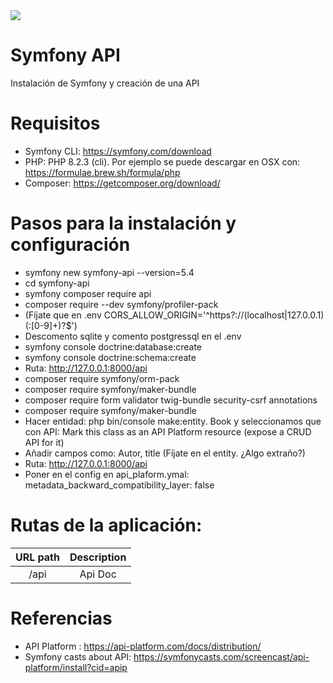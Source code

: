 <img src="https://jorgebenitezlopez.com/github/symfony.jpg">

# Symfony API

Instalación de Symfony y creación de una API

# Requisitos

- Symfony CLI: https://symfony.com/download
- PHP: PHP 8.2.3 (cli). Por ejemplo se puede descargar en OSX con: https://formulae.brew.sh/formula/php
- Composer: https://getcomposer.org/download/


# Pasos para la instalación y configuración

- symfony new symfony-api --version=5.4
- cd symfony-api
- symfony composer require api
- composer require --dev symfony/profiler-pack
- (Fíjate que en .env CORS_ALLOW_ORIGIN='^https?://(localhost|127\.0\.0\.1)(:[0-9]+)?$')
- Descomento sqlite y comento postgressql en el .env
- symfony console doctrine:database:create
- symfony console doctrine:schema:create
- Ruta: http://127.0.0.1:8000/api
- composer require symfony/orm-pack 
- composer require symfony/maker-bundle
- composer require form validator twig-bundle security-csrf annotations
- composer require symfony/maker-bundle
- Hacer entidad: php bin/console make:entity. Book y seleccionamos que con API:  Mark this class as an API Platform resource (expose a CRUD API for it)
- Añadir campos como: Autor, title (Fíjate en el entity. ¿Algo extraño?)
- Ruta: http://127.0.0.1:8000/api
- Poner en el config en api_plaform.ymal: metadata_backward_compatibility_layer: false

# Rutas de la aplicación:

| URL path                    | Description           | 
| :--------------------------:|:---------------------:|
| /api                   |  Api Doc  | 

# Referencias

- API Platform : https://api-platform.com/docs/distribution/
- Symfony casts about API: https://symfonycasts.com/screencast/api-platform/install?cid=apip